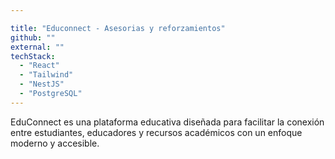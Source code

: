 ```yaml
---

title: "Educonnect - Asesorias y reforzamientos"
github: ""
external: ""
techStack:
  - "React"
  - "Tailwind"
  - "NestJS"
  - "PostgreSQL"
---
```


EduConnect es una plataforma educativa diseñada para facilitar la conexión entre estudiantes, educadores y recursos académicos con un enfoque moderno y accesible.
